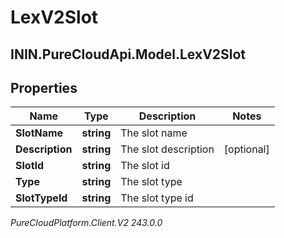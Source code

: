 # LexV2Slot

## ININ.PureCloudApi.Model.LexV2Slot

## Properties

|Name | Type | Description | Notes|
|------------ | ------------- | ------------- | -------------|
| **SlotName** | **string** | The slot name | |
| **Description** | **string** | The slot description | [optional] |
| **SlotId** | **string** | The slot id | |
| **Type** | **string** | The slot type | |
| **SlotTypeId** | **string** | The slot type id | |



_PureCloudPlatform.Client.V2 243.0.0_
